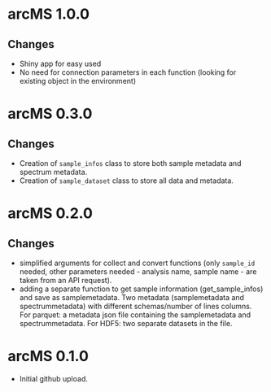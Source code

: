 # arcMS 1.0.0

## Changes

- Shiny app for easy used
- No need for connection parameters in each function (looking for existing object in the environment)

# arcMS 0.3.0

## Changes

- Creation of `sample_infos` class to store both sample metadata and spectrum metadata.
- Creation of `sample_dataset` class to store all data and metadata.

# arcMS 0.2.0

## Changes

- simplified arguments for collect and convert functions (only `sample_id` needed, other parameters needed - analysis name, sample name - are taken from an API request).
- adding a separate function to get sample information (get_sample_infos) and save as samplemetadata. Two metadata (samplemetadata and spectrummetadata) with different schemas/number of lines columns. For parquet: a metadata json file containing the samplemetadata and spectrummetadata. For HDF5: two separate datasets in the file.

# arcMS 0.1.0

- Initial github upload.
